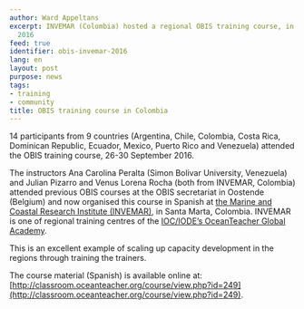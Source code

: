 ```yaml
---
author: Ward Appeltans
excerpt: INVEMAR (Colombia) hosted a regional OBIS training course, in Spanish - September
  2016
feed: true
identifier: obis-invemar-2016
lang: en
layout: post
purpose: news
tags:
- training
- community
title: OBIS training course in Colombia
---
```


14 participants from 9 countries (Argentina, Chile, Colombia, Costa Rica, Dominican Republic, Ecuador, Mexico, Puerto Rico and Venezuela) attended the OBIS training course, 26-30 September 2016. 

The instructors Ana Carolina Peralta (Simon Bolivar University, Venezuela) and Julian Pizarro and Venus Lorena Rocha (both from INVEMAR, Colombia) attended previous OBIS courses at the OBIS secretariat in Oostende (Belgium) and now organised this course in Spanish at [the Marine and Coastal Research Institute (INVEMAR)](http://www.invemar.org.co/), in Santa Marta, Colombia. INVEMAR is one of regional training centres of the [IOC/IODE’s OceanTeacher Global Academy](http://classroom.oceanteacher.org/). 

This is an excellent example of scaling up capacity development in the regions through training the trainers. 

The course material (Spanish) is available online at: [http://classroom.oceanteacher.org/course/view.php?id=249](http://classroom.oceanteacher.org/course/view.php?id=249).